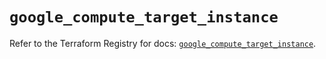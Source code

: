 # `google_compute_target_instance`

Refer to the Terraform Registry for docs: [`google_compute_target_instance`](https://registry.terraform.io/providers/hashicorp/google/5.13.0/docs/resources/compute_target_instance).
